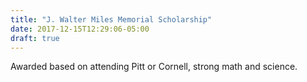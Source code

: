 ```yaml
---
title: "J. Walter Miles Memorial Scholarship"
date: 2017-12-15T12:29:06-05:00
draft: true
---
```


Awarded based on attending Pitt or Cornell, strong math and science.
